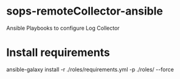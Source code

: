 # sops-remoteCollector-ansible
Ansible Playbooks to configure Log Collector


# Install requirements
ansible-galaxy install -r ./roles/requirements.yml -p ./roles/ --force

